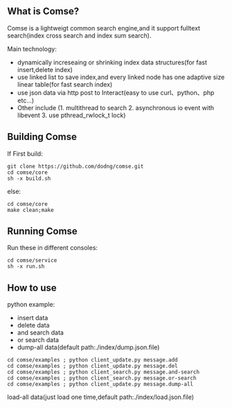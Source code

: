 ## What is Comse?

Comse is a lightweigt common search engine,and it support fulltext search(index cross search and index sum search).

Main technology:

* dynamically increseaing or shrinking index data structures(for fast insert,delete index)
* use linked list to save index,and every linked node has one adaptive size linear table(for fast search index)
* use json data via http post to Interact(easy to use curl、python、php etc...)
* Other include (1. multithread to search 2. asynchronous io event with libevent 3. use pthread_rwlock_t lock)


## Building Comse

If First build:

```
git clone https://github.com/dodng/comse.git
cd comse/core
sh -x build.sh
```

else:

```
cd comse/core
make clean;make
```

## Running Comse
Run these in different consoles:

```
cd comse/service
sh -x run.sh
```

## How to use

python example:

* insert data
* delete data
* and search data
* or search data
* dump-all data(default path:./index/dump.json.file)

```
cd comse/examples ; python client_update.py message.add
cd comse/examples ; python client_update.py message.del
cd comse/examples ; python client_search.py message.and-search
cd comse/examples ; python client_search.py message.or-search
cd comse/examples ; python client_update.py message.dump-all

```

load-all data(just load one time,default path:./index/load.json.file)
